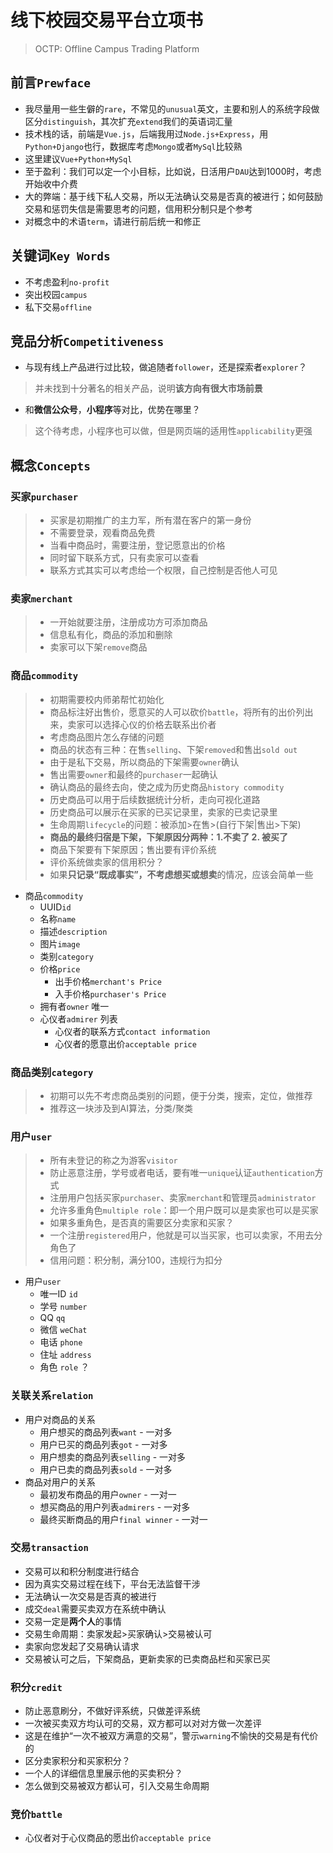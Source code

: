 # 线下校园交易平台立项书

> OCTP: Offline Campus Trading Platform

## 前言`Prewface`
* 我尽量用一些生僻的`rare`，不常见的`unusual`英文，主要和别人的系统字段做区分`distinguish`，其次扩充`extend`我们的英语词汇量
* 技术栈的话，前端是`Vue.js`，后端我用过`Node.js+Express`，用`Python+Django`也行，数据库考虑`Mongo`或者`MySql`比较熟
* 这里建议`Vue+Python+MySql`
* 至于盈利：我们可以定一个小目标，比如说，日活用户`DAU`达到1000时，考虑开始收中介费
* 大的弊端：基于线下私人交易，所以无法确认交易是否真的被进行；如何鼓励交易和惩罚失信是需要思考的问题，信用积分制只是个参考
* 对概念中的术语`term`，请进行前后统一和修正

## 关键词`Key Words`

* 不考虑盈利`no-profit`
* 突出校园`campus`
* 私下交易`offline`

## 竞品分析`Competitiveness`

* 与现有线上产品进行过比较，做追随者`follower`，还是探索者`explorer`？

> 并未找到十分著名的相关产品，说明**该方向有很大市场前景**

* 和**微信公众号**，**小程序**等对比，优势在哪里？

> 这个待考虑，小程序也可以做，但是网页端的适用性`applicability`更强

## 概念`Concepts`

### 买家`purchaser`

> * 买家是初期推广的主力军，所有潜在客户的第一身份
> * 不需要登录，观看商品免费
> * 当看中商品时，需要注册，登记愿意出的价格
> * 同时留下联系方式，只有卖家可以查看
> * 联系方式其实可以考虑给一个权限，自己控制是否他人可见

### 卖家`merchant`

> * 一开始就要注册，注册成功方可添加商品
> * 信息私有化，商品的添加和删除
> * 卖家可以下架`remove`商品

### 商品`commodity`

> * 初期需要校内师弟帮忙初始化
> * 商品标注好出售价，愿意买的人可以砍价`battle`，将所有的出价列出来，卖家可以选择心仪的价格去联系出价者
> * 考虑商品图片怎么存储的问题
> * 商品的状态有三种：在售`selling`、下架`removed`和售出`sold out`
> * 由于是私下交易，所以商品的下架需要`owner`确认
> * 售出需要`owner`和最终的`purchaser`一起确认
> * 确认商品的最终去向，使之成为历史商品`history commodity`
> * 历史商品可以用于后续数据统计分析，走向可视化道路
> * 历史商品可以展示在买家的已买记录里，卖家的已卖记录里
> * 生命周期`lifecycle`的问题：被添加>在售>(自行下架|售出>下架)
> * **商品的最终归宿是下架，下架原因分两种：1.不卖了 2. 被买了**
> * 商品下架要有下架原因；售出要有评价系统
> * 评价系统做卖家的信用积分？
> * 如果**只记录“既成事实”，不考虑想买或想卖**的情况，应该会简单一些

* 商品`commodity`
	* UUID`id`
	* 名称`name`
	* 描述`description`
	* 图片`image`
	* 类别`category`
	* 价格`price`
		* 出手价格`merchant's Price`
		* 入手价格`purchaser's Price`
	* 拥有者`owner` 唯一
	* 心仪者`admirer` 列表
		* 心仪者的联系方式`contact information`
		* 心仪者的愿意出价`acceptable price`

### 商品类别`category`

> * 初期可以先不考虑商品类别的问题，便于分类，搜索，定位，做推荐
> * 推荐这一块涉及到AI算法，分类/聚类

### 用户`user`

> * 所有未登记的称之为游客`visitor`
> * 防止恶意注册，学号或者电话，要有唯一`unique`认证`authentication`方式
> * 注册用户包括买家`purchaser`、卖家`merchant`和管理员`administrator`
> * 允许多重角色`multiple role`：即一个用户既可以是卖家也可以是买家
> * 如果多重角色，是否真的需要区分卖家和买家？
> * 一个注册`registered`用户，他就是可以当买家，也可以卖家，不用去分角色了
> * 信用问题：积分制，满分100，违规行为扣分

* 用户`user`
	* 唯一ID `id`
	* 学号 `number`
	* QQ `qq`
	* 微信 `weChat`
	* 电话 `phone`
	* 住址 `address`
	* 角色 `role` ？

### 关联关系`relation`
* 用户对商品的关系
	* 用户想买的商品列表`want` - 一对多
	* 用户已买的商品列表`got` - 一对多
	* 用户想卖的商品列表`selling` - 一对多
	* 用户已卖的商品列表`sold` - 一对多
* 商品对用户的关系
	* 最初发布商品的用户`owner` - 一对一
	* 想买商品的用户列表`admirers` - 一对多
	* 最终买断商品的用户`final winner` - 一对一

### 交易`transaction`
* 交易可以和积分制度进行结合
* 因为真实交易过程在线下，平台无法监督干涉
* 无法确认一次交易是否真的被进行
* 成交`deal`需要买卖双方在系统中确认
* 交易一定是**两个人**的事情
* 交易生命周期：卖家发起>买家确认>交易被认可
* 卖家向您发起了交易确认请求
* 交易被认可之后，下架商品，更新卖家的已卖商品栏和买家已买

### 积分`credit`
* 防止恶意刷分，不做好评系统，只做差评系统
* 一次被买卖双方均认可的交易，双方都可以对对方做一次差评
* 这是在维护“一次不被双方满意的交易”，警示`warning`不愉快的交易是有代价的
* 区分卖家积分和买家积分？
* 一个人的详细信息里展示他的买卖积分？
* 怎么做到交易被双方都认可，引入交易生命周期

### 竞价`battle`
* 心仪者对于心仪商品的愿出价`acceptable price`